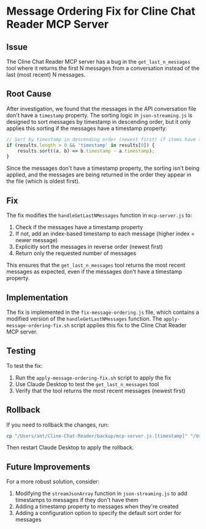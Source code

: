 # Message Ordering Fix for Cline Chat Reader MCP Server

## Issue

The Cline Chat Reader MCP server has a bug in the `get_last_n_messages` tool where it returns the first N messages from a conversation instead of the last (most recent) N messages.

## Root Cause

After investigation, we found that the messages in the API conversation file don't have a `timestamp` property. The sorting logic in `json-streaming.js` is designed to sort messages by timestamp in descending order, but it only applies this sorting if the messages have a timestamp property:

```javascript
// Sort by timestamp in descending order (newest first) if items have timestamps
if (results.length > 0 && 'timestamp' in results[0]) {
    results.sort((a, b) => b.timestamp - a.timestamp);
}
```

Since the messages don't have a timestamp property, the sorting isn't being applied, and the messages are being returned in the order they appear in the file (which is oldest first).

## Fix

The fix modifies the `handleGetLastNMessages` function in `mcp-server.js` to:

1. Check if the messages have a timestamp property
2. If not, add an index-based timestamp to each message (higher index = newer message)
3. Explicitly sort the messages in reverse order (newest first)
4. Return only the requested number of messages

This ensures that the `get_last_n_messages` tool returns the most recent messages as expected, even if the messages don't have a timestamp property.

## Implementation

The fix is implemented in the `fix-message-ordering.js` file, which contains a modified version of the `handleGetLastNMessages` function. The `apply-message-ordering-fix.sh` script applies this fix to the Cline Chat Reader MCP server.

## Testing

To test the fix:

1. Run the `apply-message-ordering-fix.sh` script to apply the fix
2. Use Claude Desktop to test the `get_last_n_messages` tool
3. Verify that the tool returns the most recent messages (newest first)

## Rollback

If you need to rollback the changes, run:

```bash
cp "/Users/ant/Cline-Chat-Reader/backup/mcp-server.js.[timestamp]" "/Users/ant/Cline-Chat-Reader/build/mcp-server.js"
```

Then restart Claude Desktop to apply the rollback.

## Future Improvements

For a more robust solution, consider:

1. Modifying the `streamJsonArray` function in `json-streaming.js` to add timestamps to messages if they don't have them
2. Adding a timestamp property to messages when they're created
3. Adding a configuration option to specify the default sort order for messages
